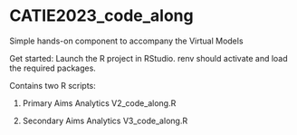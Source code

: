 # CATIE2023_code_along
Simple hands-on component to accompany the Virtual Models

Get started: Launch the R project in RStudio.
  renv should activate and load the required packages.

Contains two R scripts:

1. Primary Aims Analytics
  V2_code_along.R
  
2. Secondary Aims Analytics
  V3_code_along.R


  
  
